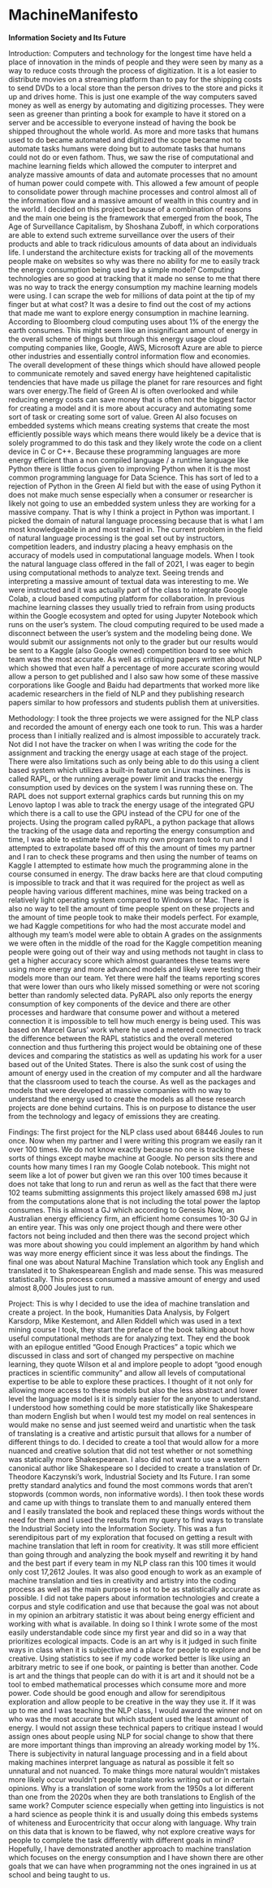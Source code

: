 # MachineManifesto

<b>Information Society and Its Future</b>
<p>
Introduction:
	Computers and technology for the longest time have held a place of innovation in the minds of people and they were seen by many as a way to reduce costs through the process of digitization. It is a lot easier to distribute movies on a streaming platform than to pay for the shipping costs to send DVDs to a local store than the person drives to the store and picks it up and drives home. This is just one example of the way computers saved money as well as energy by automating and digitizing processes. They were seen as greener than printing a book for example to have it stored on a server and be accessible to everyone instead of having the book be shipped throughout the whole world. As more and more tasks that humans used to do became automated and digitized the scope became not to automate tasks humans were doing but to automate tasks that humans could not do or even fathom. Thus, we saw the rise of computational and machine learning fields which allowed the computer to interpret and analyze massive amounts of data and automate processes that no amount of human power could compete with. This allowed a few amount of people to consolidate power through machine processes and control almost all of the information flow and a massive amount of wealth in this country and in the world. I decided on this project because of a combination of reasons and the main one being is the framework that emerged from the book, The Age of Surveillance Capitalism, by Shoshana Zuboff, in which corporations are able to extend such extreme surveillance over the users of their products and able to track ridiculous amounts of data about an individuals life. I understand the architecture exists for tracking all of the movements people make on websites so why was there no ability for me to easily track the energy consumption being used by a simple model? Computing technologies are so good at tracking that it made no sense to me that there was no way to track the energy consumption my machine learning models were using. I can scrape the web for millions of data point at the tip of my finger but at what cost? It was a desire to find out the cost of my actions that made me want to explore energy consumption in machine learning. According to Bloomberg cloud computing uses about 1% of the energy the earth consumes. This might seem like an insignificant amount of energy in the overall scheme of things but through this energy usage cloud computing companies like, Google, AWS, Microsoft Azure are able to pierce other industries and essentially control information flow and economies. The overall development of these things which should have allowed people to communicate remotely and saved energy have heightened capitalistic tendencies that have made us pillage the planet for rare resources and fight wars over energy.The field of Green AI is often overlooked and while reducing energy costs can save money that is often not the biggest factor for creating a model and it is more about accuracy and automating some sort of task or creating some sort of value. Green AI also focuses on embedded systems which means creating systems that create the most efficiently possible ways which means there would likely be a device that is solely programmed to do this task and they likely wrote the code on a client device in C or C++. Because these programming languages are more energy efficient than a non compiled language / a runtime language like Python there is little focus given to improving Python when it is the most common programming language for Data Science. This has sort of led to a rejection of Python in the Green AI field but with the ease of using Python it does not make much sense especially when a consumer or researcher is likely not going to use an embedded system unless they are working for a massive company. That is why I think a project in Python was important. I picked the domain of natural language processing because that is what I am most knowledgeable in and most trained in. The current problem in the field of natural language processing is the goal set out by instructors, competition leaders, and industry placing a heavy emphasis on the accuracy of models used in computational language models. When I took the natural language class offered in the fall of 2021, I was eager to begin using computational methods to analyze text. Seeing trends and interpreting a massive amount of textual data was interesting to me. We were instructed and it was actually part of the class to integrate Google Colab, a cloud based computing platform for collaboration. In previous machine learning classes they usually tried to refrain from using products within the Google ecosystem and opted for using Jupyter Notebook which runs on the user’s system. The cloud computing required to be used made a disconnect between the user’s system and the modeling being done. We would submit our assignments not only to the grader but our results would be sent to a Kaggle (also Google owned) competition board to see which team was the most accurate. As well as critiquing papers written about NLP which showed that even half a percentage of more accurate scoring would allow a person to get published and I also saw how some of these massive corporations like Google and Baidu had departments that worked more like academic researchers in the field of NLP  and they publishing research papers similar to how professors and students publish them at universities. </p>
	
Methodology: 
	I took the three projects we were assigned for the NLP class and recorded the amount of energy each one took to run. This was a harder process than I initially realized and is almost impossible to accurately track. Not did I not have the tracker on when I was writing the code for the assignment and tracking the energy usage at each stage of the project. There were also limitations such as only being able to do this using a client based system which utilizes a built-in feature on Linux machines. This is called RAPL, or the running average power limit and tracks the energy consumption used by devices on the system I was running these on. The RAPL does not support external graphics cards but running this on my Lenovo laptop I was able to track the energy usage of the integrated GPU which there is a call to use the GPU instead of the CPU for one of the projects. 
	Using the program called pyRAPL, a python package that allows the tracking of the usage data and reporting the energy consumption and time, I was able to estimate how much my own program took to run and I attempted to extrapolate based off of this the amount of times my partner and I ran to check these programs and then using the number of teams on Kaggle I attempted to estimate how much the programming alone in the course consumed in energy. 
	The draw backs here are that cloud computing is impossible to track and that it was required for the project as well as people having various different machines, mine was being tracked on a relatively light operating system compared to Windows or Mac. There is also no way to tell the amount of time people spent on these projects and the amount of time people took to make their models perfect. For example, we had Kaggle competitions for who had the most accurate model and although my team’s model were able to obtain A grades on the assignments we were often in the middle of the road for the Kaggle competition meaning people were going out of their way and using methods not taught in class to get a higher accuracy score which almost guarantees these teams were using more energy and more advanced models and likely were testing their models more than our team. Yet there were half the teams reporting scores that were lower than ours who likely missed something or were not scoring better than randomly selected data. 
	PyRAPL also only reports the energy consumption of key components of the device and there are other processes and hardware that consume power and without a metered connection it is impossible to tell how much energy is being used. This was based on Marcel Garus’ work where he used a metered connection to track the difference between the RAPL statistics and the overall metered connection and thus furthering this project would be obtaining one of these devices and comparing the statistics as well as updating his work for a user based out of the United States. 
	There is also the sunk cost of using the amount of energy used in the creation of my computer and all the hardware that the classroom used to teach the course. As well as the packages and models that were developed at massive companies with no way to understand the energy used to create the models as all these research projects are done behind curtains. This is on purpose to distance the user from the technology and legacy of emissions they are creating. 

Findings:
	The first project for the NLP class used about  68446 Joules to run once. Now when my partner and I were writing this program we easily ran it over 100 times. We do not know exactly because no one is tracking these sorts of things except maybe machine at Google. No person sits there and counts how many times I ran my Google Colab notebook. This might not seem like a lot of power but given we ran this over 100 times because it does not take that long to run and rerun as well as the fact that there were 102 teams submitting assignments this project likely amassed 698 mJ just from the computations alone that is not including the total power the laptop consumes. This is almost a GJ which  according to Genesis Now, an Australian energy efficiency firm, an efficient home consumes 10-30 GJ in an entire year. This was only one project though and there were other factors not being included and then there was the second project which was more about showing you could implement an algorithm by hand which was way more energy efficient since it was less about the findings. The final one was about Natural Machine Translation which took any English and translated it to Shakespearean English and made sense. This was measured statistically. This process consumed a massive amount of energy and used almost 8,000 Joules just to run. 



Project:
	This is why I decided to use the idea of machine translation and create a project. In the book, Humanities Data Analysis, by Folgert Karsdorp, Mike Kestemont, and Allen Riddell which was used in a text mining course I took, they start the preface of the book talking about how useful computational methods are for analyzing text. They end the book with an epilogue entitled “Good Enough Practices” a topic which we discussed in class and sort of changed my perspective on machine learning, they quote Wilson et al and implore people to adopt “good enough practices in scientific community” and allow all levels of computational expertise to be able to explore these practices. I thought of it not only for allowing more access to these models but also the less abstract and lower level the language model is it is simply easier for the anyone to understand. I understood how something could be more statistically like Shakespeare than modern English but when I would test my model on real sentences in would make no sense and just seemed weird and unartistic when the task of translating is a creative and artistic pursuit that allows for a number of different things to do. I decided to create a tool that would allow for a more nuanced and creative solution that did not test whether or not something was statically more Shakespearean. I also did not want to use a western canonical author like Shakespeare so I decided to create a translation of Dr. Theodore Kaczynski’s work, Industrial Society and Its Future. 
	I ran some pretty standard analytics and found the most commons words that aren’t stopwords (common words, non informative words). I then took these words and came up with things to translate them to and manually entered them and I easily translated the book and replaced these things words without the need for them and I used the results from my query to find ways to translate the Industrial Society into the Information Society. This was a fun serendipitous part of my exploration that focused on getting a result with machine translation that left in room for creativity. It was still more efficient than going through and analyzing the book myself and rewriting it by hand and the best part if every team in my NLP class ran this 100 times it would only cost 17,2612 Joules. It was also good enough to work as an example of machine translation and ties in creativity and artistry into the coding process as well as the main purpose is not to be as statistically accurate as possible. I did not take papers about information technologies and create a corpus and style codification and use that because the goal was not about in my opinion an arbitrary statistic it was about being energy efficient and working with what is available. In doing so I think I wrote some of the most easily understandable code since my first year and did so in a way that prioritizes ecological impacts. Code is an art why is it judged in such finite ways in class when it is subjective and a place for people to explore and be creative. Using statistics to see if my code worked better is like using an arbitrary metric to see if one book, or painting is better than another. Code is art and the things that people can do with it is art and it should not be a tool to embed mathematical processes which consume more and more power. Code should be good enough and allow for serendipitous exploration and allow people to be creative in the way they use it. If it was up to me and I was teaching the NLP class, I would award the winner not on who was the most accurate but which student used the least amount of energy. I would not assign these technical papers to critique instead I would assign ones about people using NLP for social change to show that there are more important things than improving an already working model by 1%. There is subjectivity in natural language processing and in a field about making machines interpret language as natural as possible it felt so unnatural and not nuanced. To make things more natural wouldn’t mistakes more likely occur wouldn’t people translate works writing out or in certain opinions. Why is a translation of some work from the 1950s a lot different than one from the 2020s when they are both translations to English of the same work? Computer science especially when getting into linguistics is not a hard science as people think it is and usually doing this embeds systems of whiteness and Eurocentricity that occur along with language. Why train on this data that is known to be flawed, why not explore creative ways for people to complete the task differently with different goals in mind? Hopefully, I have demonstrated another approach to machine translation which focuses on the energy consumption and I have shown there are other goals that we can have when programming not the ones ingrained in us at school and being taught to us. 
